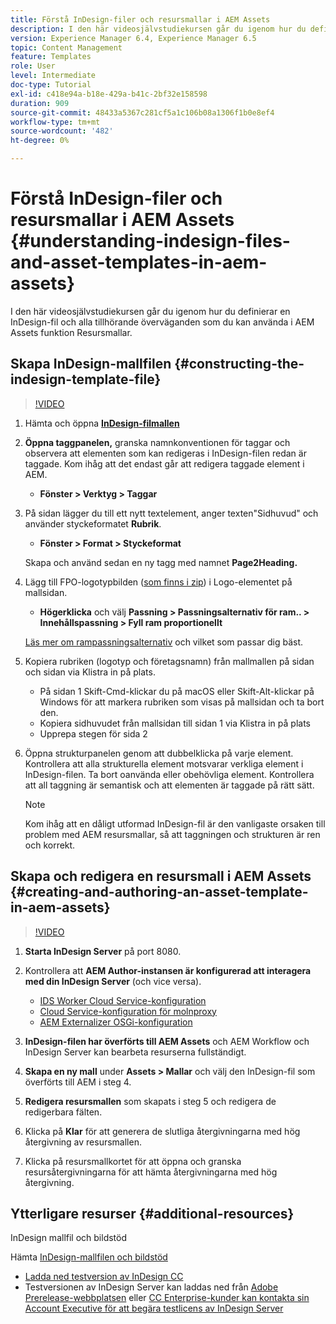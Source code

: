 ```yaml
---
title: Förstå InDesign-filer och resursmallar i AEM Assets
description: I den här videosjälvstudiekursen går du igenom hur du definierar en InDesign-fil och alla tillhörande överväganden som du kan använda i AEM Assets funktion Resursmallar.
version: Experience Manager 6.4, Experience Manager 6.5
topic: Content Management
feature: Templates
role: User
level: Intermediate
doc-type: Tutorial
exl-id: c418e94a-b18e-429a-b41c-2bf32e158598
duration: 909
source-git-commit: 48433a5367c281cf5a1c106b08a1306f1b0e8ef4
workflow-type: tm+mt
source-wordcount: '482'
ht-degree: 0%

---
```


# Förstå InDesign-filer och resursmallar i AEM Assets {#understanding-indesign-files-and-asset-templates-in-aem-assets}

I den här videosjälvstudiekursen går du igenom hur du definierar en InDesign-fil och alla tillhörande överväganden som du kan använda i AEM Assets funktion Resursmallar.

## Skapa InDesign-mallfilen {#constructing-the-indesign-template-file}

>[!VIDEO](https://video.tv.adobe.com/v/19293?quality=12&learn=on)

1. Hämta och öppna [**InDesign-filmallen**](assets/asset-templates-tutorial-video--supporting-files.zip)
2. **Öppna taggpanelen,** granska namnkonventionen för taggar och observera att elementen som kan redigeras i InDesign-filen redan är taggade. Kom ihåg att det endast går att redigera taggade element i AEM.

   * **Fönster > Verktyg > Taggar**

3. På sidan lägger du till ett nytt textelement, anger texten&quot;Sidhuvud&quot; och använder styckeformatet **Rubrik**.

   * **Fönster > Format > Styckeformat**

   Skapa och använd sedan en ny tagg med namnet **Page2Heading.**

4. Lägg till FPO-logotypbilden ([som finns i zip](assets/asset-templates-tutorial-video--supporting-files.zip)) i Logo-elementet på mallsidan.

   * **Högerklicka** och välj **Passning > Passningsalternativ för ram.. > Innehållspassning > Fyll ram proportionellt**

   [Läs mer om rampassningsalternativ](https://helpx.adobe.com/se/indesign/using/frames-objects.html#fitting_objects_to_frames) och vilket som passar dig bäst.

5. Kopiera rubriken (logotyp och företagsnamn) från mallmallen på sidan och sidan via Klistra in på plats.

   * På sidan 1 Skift-Cmd-klickar du på macOS eller Skift-Alt-klickar på Windows för att markera rubriken som visas på mallsidan och ta bort den.
   * Kopiera sidhuvudet från mallsidan till sidan 1 via Klistra in på plats
   * Upprepa stegen för sida 2

6. Öppna strukturpanelen genom att dubbelklicka på varje element. Kontrollera att alla strukturella element motsvarar verkliga element i InDesign-filen. Ta bort oanvända eller obehövliga element. Kontrollera att all taggning är semantisk och att elementen är taggade på rätt sätt.

   >[!NOTE]
   >
   >Kom ihåg att en dåligt utformad InDesign-fil är den vanligaste orsaken till problem med AEM resursmallar, så att taggningen och strukturen är ren och korrekt.

## Skapa och redigera en resursmall i AEM Assets {#creating-and-authoring-an-asset-template-in-aem-assets}

>[!VIDEO](https://video.tv.adobe.com/v/19294?quality=12&learn=on)

1. **Starta InDesign Server** på port 8080.
2. Kontrollera att **AEM Author-instansen är konfigurerad att interagera med din InDesign Server** (och vice versa).

   * [IDS Worker Cloud Service-konfiguration](http://localhost:4502/etc/cloudservices/proxy/ids.html)
   * [Cloud Service-konfiguration för molnproxy](http://localhost:4502/etc/cloudservices/proxy.html)
   * [AEM Externalizer OSGi-konfiguration](http://localhost:4502/system/console/configMgr)

3. **InDesign-filen har överförts till AEM Assets** och AEM Workflow och InDesign Server kan bearbeta resurserna fullständigt.
4. **Skapa en ny mall** under **Assets > Mallar** och välj den InDesign-fil som överförts till AEM i steg 4.
5. **Redigera resursmallen** som skapats i steg 5 och redigera de redigerbara fälten.
6. Klicka på **Klar** för att generera de slutliga återgivningarna med hög återgivning av resursmallen.
7. Klicka på resursmallkortet för att öppna och granska resursåtergivningarna för att hämta återgivningarna med hög återgivning.

## Ytterligare resurser {#additional-resources}

InDesign mallfil och bildstöd

Hämta [InDesign-mallfilen och bildstöd](assets/asset-templates-tutorial-video--supporting-files-1.zip)

* [Ladda ned testversion av InDesign CC](https://creative.adobe.com/products/download/indesign)
* Testversionen av InDesign Server kan laddas ned från [Adobe Prerelease-webbplatsen](https://www.adobeprerelease.com/) eller [CC Enterprise-kunder kan kontakta sin Account Executive för att begära testlicens av InDesign Server](https://www.adobe.com/products/indesignserver/faq.html)
